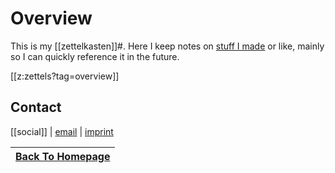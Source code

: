 # Overview

This is my [[zettelkasten]]#. Here I keep notes on [stuff I made](./makerer.md) or like, mainly so I can quickly reference it in the future.

[[z:zettels?tag=overview]]

## Contact
[[social]] | [email](mailto:dennismuensterer@gmail.com) | [imprint](https://dnnsmnstrr.github.io/imprint)

|[Back To Homepage](https://dnnsmnstrr.github.io)|
|---|
